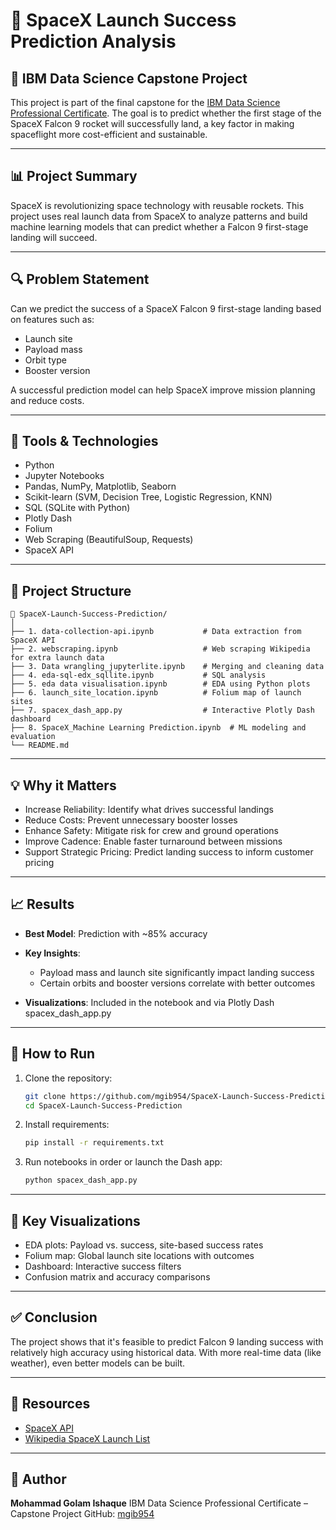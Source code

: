 # 🚀 SpaceX Launch Success Prediction Analysis

## 🧠 IBM Data Science Capstone Project

This project is part of the final capstone for the [IBM Data Science Professional Certificate](https://www.coursera.org/professional-certificates/ibm-data-science). The goal is to predict whether the first stage of the SpaceX Falcon 9 rocket will successfully land, a key factor in making spaceflight more cost-efficient and sustainable.

---

## 📊 Project Summary

SpaceX is revolutionizing space technology with reusable rockets. This project uses real launch data from SpaceX to analyze patterns and build machine learning models that can predict whether a Falcon 9 first-stage landing will succeed.

---

## 🔍 Problem Statement

Can we predict the success of a SpaceX Falcon 9 first-stage landing based on features such as:

* Launch site
* Payload mass
* Orbit type
* Booster version

A successful prediction model can help SpaceX improve mission planning and reduce costs.

---

## 🔧 Tools & Technologies

* Python
* Jupyter Notebooks
* Pandas, NumPy, Matplotlib, Seaborn
* Scikit-learn (SVM, Decision Tree, Logistic Regression, KNN)
* SQL (SQLite with Python)
* Plotly Dash
* Folium
* Web Scraping (BeautifulSoup, Requests)
* SpaceX API

---

## 📁 Project Structure

```
📂 SpaceX-Launch-Success-Prediction/
│
├── 1. data-collection-api.ipynb           # Data extraction from SpaceX API
├── 2. webscraping.ipynb                   # Web scraping Wikipedia for extra launch data
├── 3. Data wrangling_jupyterlite.ipynb    # Merging and cleaning data
├── 4. eda-sql-edx_sqllite.ipynb           # SQL analysis
├── 5. eda data visualisation.ipynb        # EDA using Python plots
├── 6. launch_site_location.ipynb          # Folium map of launch sites
├── 7. spacex_dash_app.py                  # Interactive Plotly Dash dashboard
├── 8. SpaceX_Machine Learning Prediction.ipynb  # ML modeling and evaluation
└── README.md
```

---

## 💡 Why it Matters

* Increase Reliability: Identify what drives successful landings
* Reduce Costs: Prevent unnecessary booster losses
* Enhance Safety: Mitigate risk for crew and ground operations
* Improve Cadence: Enable faster turnaround between missions
* Support Strategic Pricing: Predict landing success to inform customer pricing

---

## 📈 Results

* **Best Model**: Prediction with \~85% accuracy
* **Key Insights**:

  * Payload mass and launch site significantly impact landing success
  * Certain orbits and booster versions correlate with better outcomes
* **Visualizations**: Included in the notebook and via Plotly Dash spacex_dash_app.py

---

## 📌 How to Run

1. Clone the repository:

   ```bash
   git clone https://github.com/mgib954/SpaceX-Launch-Success-Prediction.git
   cd SpaceX-Launch-Success-Prediction
   ```

2. Install requirements:

   ```bash
   pip install -r requirements.txt
   ```

3. Run notebooks in order or launch the Dash app:

   ```bash
   python spacex_dash_app.py
   ```

---

## 📍 Key Visualizations

* EDA plots: Payload vs. success, site-based success rates
* Folium map: Global launch site locations with outcomes
* Dashboard: Interactive success filters
* Confusion matrix and accuracy comparisons

---

## ✅ Conclusion

The project shows that it's feasible to predict Falcon 9 landing success with relatively high accuracy using historical data. With more real-time data (like weather), even better models can be built.

---

## 🔗 Resources

* [SpaceX API](https://github.com/r-spacex/SpaceX-API)
* [Wikipedia SpaceX Launch List](https://en.wikipedia.org/wiki/List_of_Falcon_9_and_Falcon_Heavy_launches)

---

## 👤 Author

**Mohammad Golam Ishaque**
IBM Data Science Professional Certificate – Capstone Project
GitHub: [mgib954](https://github.com/mgib954)

